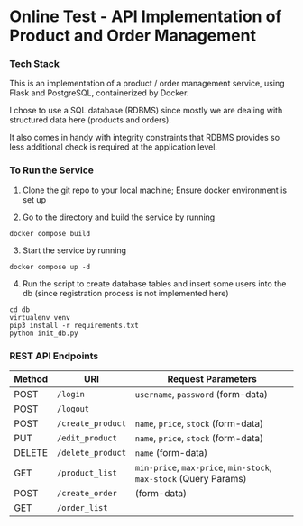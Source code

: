 # Online Test - API Implementation of Product and Order Management

### Tech Stack

This is an implementation of a product / order management service, using Flask and PostgreSQL, containerized by Docker.

I chose to use a SQL database (RDBMS) since mostly we are dealing with structured data here (products and orders).

It also comes in handy with integrity constraints that RDBMS provides so less additional check is required at the application level.

### To Run the Service

1. Clone the git repo to your local machine; Ensure docker environment is set up

2. Go to the directory and build the service by running
```
docker compose build
``` 

3. Start the service by running
```
docker compose up -d
```

4. Run the script to create database tables and insert some users into the db (since registration process is not implemented here)

```
cd db
virtualenv venv
pip3 install -r requirements.txt
python init_db.py
```

### REST API Endpoints

| Method    | URI |  Request Parameters  |
| -------- | ------- | ------- |
| POST  | `/login`    | `username`, `password` (form-data)   |
| POST  | `/logout`    |   |
| POST  | `/create_product`    | `name`, `price`, `stock` (form-data) |
| PUT  | `/edit_product`    | `name`, `price`, `stock` (form-data) |
| DELETE  | `/delete_product`    | `name` (form-data) |
| GET  | `/product_list`    | `min-price`, `max-price`, `min-stock`, `max-stock` (Query Params)  |
| POST  | `/create_order`    | <product-name> <order-quantity> (form-data) |
| GET  | `/order_list`    |  |
